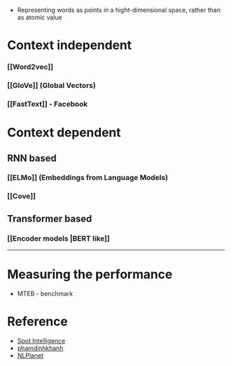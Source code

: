 - Representing words as points in a hight-dimensional space, rather than as atomic value
# Context independent
### [[Word2vec]]
### [[GloVe]] (Global Vectors)
### [[FastText]] - Facebook
# Context dependent
## RNN based
### [[ELMo]] (Embeddings from Language Models)
### [[Cove]]
## Transformer based
### [[Encoder models |BERT like]]


---
# Measuring the performance
- MTEB - benchmark


# Reference
- [Spot Intelligence](https://spotintelligence.com/2024/10/01/text-representation-a-simple-explanation-of-complex-techniques/)
- [phamdinhkhanh](https://phamdinhkhanh.github.io/2019/04/29/ModelWord2Vec.html)
- [NLPlanet](https://www.nlplanet.org/course-practical-nlp/01-intro-to-nlp/11-text-as-vectors-embeddings)